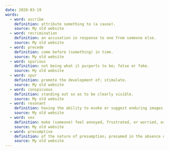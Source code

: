 ```yaml
---
date: 2020-03-19
words:
  - word: ascribe
    definition: attribute something to (a cause).
    source: My old website
  - word: recrimination
    definition: an accusation in response to one from someone else.
    source: My old website
  - word: precede
    definition: come before (something) in time.
    source: My old website
  - word: spurious
    definition: not being what it purports to be; false or fake.
    source: My old website
  - word: spur
    definition: promote the development of; stimulate.
    source: My old website
  - word: conspicuous
    definition: standing out so as to be clearly visible.
    source: My old website
  - word: resonant
    definition: having the ability to evoke or suggest enduring images, memories, or emotions.
    source: My old website
  - word: vex
    definition: make (someone) feel annoyed, frustrated, or worried, especially with trivial matters.
    source: My old website
  - word: presumptive
    definition: of the nature of presumption; presumed in the absence of further information.
    source: My old website
---
```

